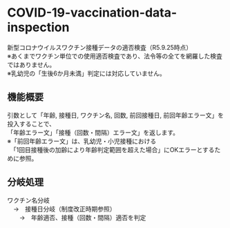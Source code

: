 # COVID-19-vaccination-data-inspection
新型コロナウイルスワクチン接種データの適否検査（R5.9.25時点）  
※あくまでワクチン単位での使用適否検査であり、法令等の全てを網羅した検査ではありません。  
※乳幼児の「生後6か月未満」判定には対応していません。
## 機能概要
引数として「年齢, 接種日, ワクチン名, 回数, 前回接種日, 前回年齢エラー文」を投入することで、  
「年齢エラー文」「接種（回数・間隔）エラー文」を返します。  
※「前回年齢エラー文」は、乳幼児・小児接種における  
　「1回目接種後の加齢により年齢判定範囲を超えた場合」にOKエラーとするために参照。
## 分岐処理
ワクチン名分岐  
　→　接種日分岐（制度改正時期参照）  
　　→　年齢適否、接種（回数・間隔）適否を判定  
